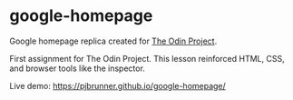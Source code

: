 # google-homepage

Google homepage replica created for [The Odin Project](https://www.theodinproject.com/dashboard).

First assignment for The Odin Project. This lesson reinforced HTML, CSS, and browser tools like the inspector.

Live demo: https://pjbrunner.github.io/google-homepage/